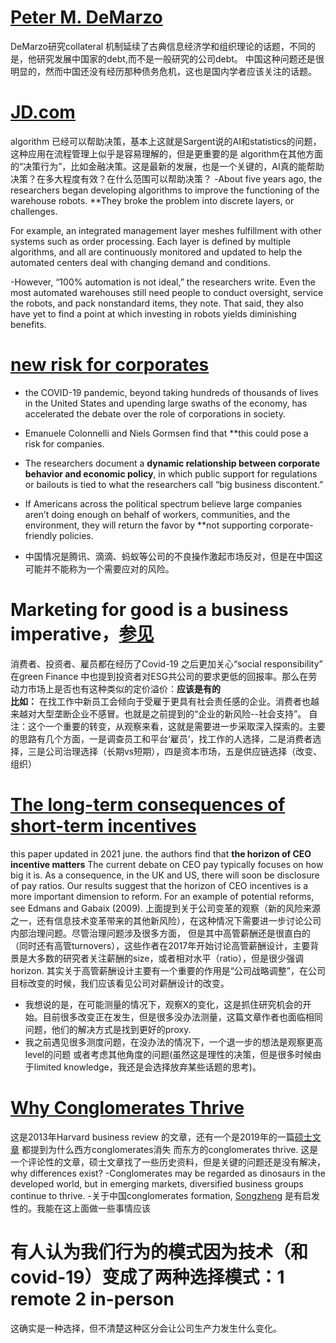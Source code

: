 # [Peter M. DeMarzo](https://review.chicagobooth.edu/economics/2021/article/cycle-behind-sovereign-debt-disasters)
DeMarzo研究collateral 机制延续了古典信息经济学和组织理论的话题，不同的是，他研究发展中国家的debt,而不是一般研究的公司debt。
中国这种问题还是很明显的，然而中国还没有经历那种债务危机，这也是国内学者应该关注的话题。

# [JD.com](https://review.chicagobooth.edu/strategy/2021/article/smarter-algorithms-stop-factory-robots-colliding)
algorithm 已经可以帮助决策，基本上这就是Sargent说的AI和statistics的问题，这种应用在流程管理上似乎是容易理解的，但是更重要的是
algorithm在其他方面的“决策行为”，比如金融决策。这是最新的发展，也是一个关键的，AI真的能帮助决策？在多大程度有效？在什么范围可以帮助决策？
-About five years ago, the researchers began developing algorithms to improve the functioning of the warehouse robots. 
**They broke the problem into discrete layers, or challenges.   

For example, an integrated management layer meshes fulfillment with other systems such as order processing. Each layer is defined by multiple algorithms, and all are continuously monitored and updated to help the automated centers deal with changing demand and conditions. 

-However, “100% automation is not ideal,” the researchers write. Even the most automated warehouses still need people to conduct oversight, service the robots, 
and pack nonstandard items, they note. That said, they also have yet to find a point at which investing in robots yields diminishing benefits.

# [new risk for corporates](https://review.chicagobooth.edu/finance/2021/article/big-risk-companies-low-public-support) 
- the COVID-19 pandemic, beyond taking hundreds of thousands of lives in the United States and upending large swaths of the economy, 
  has accelerated the debate over the role of corporations in society.

-  Emanuele Colonnelli and Niels Gormsen find that **this could pose a risk for companies. 
-  The researchers document a **dynamic relationship between corporate behavior and economic policy**, in which public support for regulations or bailouts is tied to what the researchers call “big business discontent.” 
-  If Americans across the political spectrum believe large companies aren’t doing enough on behalf of workers, communities, and the environment, they will return the favor by **not supporting corporate-friendly policies.  
-  中国情况是腾讯、滴滴、蚂蚁等公司的不良操作激起市场反对，但是在中国这可能并不能称为一个需要应对的风险。
# Marketing for good is a business imperative，[参见](https://review.chicagobooth.edu/marketing/2021/article/marketing-good-business-imperative)
消费者、投资者、雇员都在经历了Covid-19 之后更加关心“social responsibility”
在green Finance 中也提到投资者对ESG共公司的要求更低的回报率。那么在劳动力市场上是否也有这种类似的定价溢价：**应该是有的  
比如：** 
在找工作中新员工会倾向于受雇于更具有社会责任感的企业。消费者也越来越对大型垄断企业不感冒。也就是之前提到的“企业的新风险--社会支持”。
自注：这个一个重要的转变，从观察来看，这就是需要进一步采取深入探索的。主要的思路有几个方面，一是调查员工和平台‘雇员’，找工作的人选择，二是消费者选择，三是公司治理选择（长期vs短期），四是资本市场，五是供应链选择（改变、组织）
# [The long-term consequences of short-term incentives](https://voxeu.org/article/long-term-consequences-short-term-incentives)
this paper updated in 2021 june. the authors find that **the horizon of CEO incentive matters**
The current debate on CEO pay typically focuses on how big it is. As a consequence, in the UK and US, there will soon be disclosure of pay ratios.
Our results suggest that the horizon of CEO incentives is a more important dimension to reform. For an example of potential reforms, see Edmans and Gabaix (2009).
上面提到关于公司变革的观察（新的风险来源之一，还有信息技术变革带来的其他新风险），在这种情况下需要进一步讨论公司内部治理问题。尽管治理问题涉及很多方面，
但是其中高管薪酬还是很直白的（同时还有高管turnovers），这些作者在2017年开始讨论高管薪酬设计，主要背景是大多数的研究者关注薪酬的size，或者相对水平（ratio），但是很少强调horizon.
其实关于高管薪酬设计主要有一个重要的作用是“公司战略调整”，在公司目标改变的时候，我们应该看见公司对薪酬设计的改变。
- 我想说的是，在可能测量的情况下，观察X的变化，这是抓住研究机会的开始。目前很多改变正在发生，但是很多没办法测量，这篇文章作者也面临相同问题，他们的解决方式是找到更好的proxy.
- 我之前遇见很多测度问题，在没办法的情况下，一个退一步的想法是观察更高level的问题 或者考虑其他角度的问题(虽然这是理性的决策，但是很多时候由于limited knowledge，我还是会选择放弃某些话题的思考)。
# [Why Conglomerates Thrive](https://hbr.org/2013/12/why-conglomerates-thrive-outside-the-us)
这是2013年Harvard business review 的文章，还有一个是2019年的一篇[硕士文章](https://research-api.cbs.dk/ws/portalfiles/portal/60698974/788440_Masters_thesis_FIR_Sebastian_Sibbesen.pdf)
都提到为什么西方conglomerates消失 而东方的conglomerates thrive.
这是一个评论性的文章，硕士文章找了一些历史资料，但是关键的问题还是没有解决，why differences exist?
-Conglomerates may be regarded as dinosaurs in the developed world, but in emerging markets, diversified business groups continue to thrive.
-关于中国conglomerates formation, [Songzheng](http://econ.cufe.edu.cn/info/1113/4165.htm) 是有启发性的。我能在这上面做一些事情应该
# 有人认为我们行为的模式因为技术（和covid-19）变成了两种选择模式：1 remote 2 in-person  
这确实是一种选择，但不清楚这种区分会让公司生产力发生什么变化。
